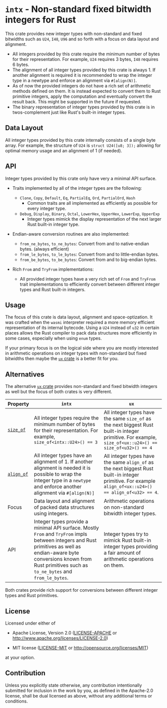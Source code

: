 # `intx` - Non-standard fixed bitwidth integers for Rust

This crate provides new integer types with non-standard and fixed bitwidths
such as `U24`, `I48`, `U96` and so forth with a focus on data layout and alignment.

- All integers provided by this crate require the minimum number of bytes for their representation.
  For example, `U24` requires 3 bytes, `I48` requires 6 bytes.
- The alignment of all integer types provided by this crate is always 1. If another
  alignment is required it is recommended to wrap the integer type in a newtype and
  enforce an alignment via `#[align(N)]`.
- As of now the provided integers do not have a rich set of arithmetic methods defined on them.
  It is instead expected to convert them to Rust primitive integers, apply the computation and
  eventually convert the result back. This might be supported in the future if requested.
- The binary representation of integer types provided by this crate is in twos-complement just
  like Rust's built-in integer types.

## Data Layout

All integer types provided by this crate internally consists of a single byte array.
For example, the structure of `U24` is `struct U24([u8; 3]);` allowing for optimal memory
usage and an alignment of 1 (if needed).

## API

Integer types provided by this crate only have very a minimal API surface.

- Traits implemented by all of the integer types are the following:

  - `Clone`, `Copy`, `Default`, `Eq`, `PartialEq`, `Ord`, `PartialOrd`, `Hash`
    - Common traits are all implemented as efficiently as possible for every integer type.
  - `Debug`, `Display`, `Binary`, `Octal`, `LowerHex`, `UpperHex`, `LowerExp`, `UpperExp`
    - Integer types mimick the display representation of the next larger Rust built-in integer type.

- Endian-aware conversion routines are also implemented:

  - `from_ne_bytes`, `to_ne_bytes`: Convert from and to native-endian bytes. (always efficient)
  - `from_le_bytes`, `to_le_bytes`: Convert from and to little-endian bytes.
  - `from_be_bytes`, `to_be_bytes`: Convert from and to big-endian bytes.

- Rich `From` and `TryFrom` implementations:

  - All provided integer types have a very rich set of `From` and `TryFrom` trait implementations
    to efficiently convert between different integer types and Rust built-in integers.

## Usage

The focus of this crate is data layout, alignment and space-optization.
It was crafted when the `wasmi` interpreter required a more memory efficient representation
of its internal bytecode. Using a `U24` instead of `u32` in certain places allows the Rust
compiler to pack data structures more efficiently in some cases, especially when using `enum` types.

If your primary focus is on the logical side where you are mostly interested in
arithmetic operations on integer types with non-standard but fixed bitwidths then
maybe the [`ux` crate](https://crates.io/crates/ux) is a better fit for you.

## Alternatives

The alternative [`ux` crate](https://crates.io/crates/ux) provides non-standard
and fixed bitwidth integers as well but the focus of both crates is very different.

| Property | `intx` | `ux` |
|---|---|---|
| [`size_of`](https://doc.rust-lang.org/core/mem/fn.size_of.html) | All integer types require the minimum number of bytes for their representation. For example, `size_of<intx::U24>() == 3` | All integer types have the same `size_of` as the next biggest Rust built-in integer primitive. For example, `size_of<ux::u24>() == size_of<u32>() == 4` |
| [`align_of`](https://doc.rust-lang.org/core/mem/fn.align_of.html) | All integer types have an alignment of 1. If another alignment is needed it is possible to wrap the integer type in a `newtype` and enforce another alignment via `#[align(N)]` | All integer types have the same `align_of` as the next biggest Rust built-in integer primitive. For example `align_of<ux::u24>() == align_of<u32> == 4`. 
| Focus | Data layout and alignment of packed data structures using integers. | Arithmetic operations on non-standard bitwidth integer types. |
| API | Integer types provide a minimal API surface. Mostly `From` and `TryFrom` impls between integers and Rust primitives as well as endian-aware byte conversions known from Rust primitives such as `to_ne_bytes` and `from_le_bytes`. | Integer types try to mimick Rust built-in integer types providing a fair amount of arithmetic operations on them. |

Both crates provide rich support for conversions between different integer types and Rust primitives.

## License

Licensed under either of

- Apache License, Version 2.0 ([LICENSE-APACHE](LICENSE-APACHE) or
  http://www.apache.org/licenses/LICENSE-2.0)

- MIT license ([LICENSE-MIT](LICENSE-MIT) or http://opensource.org/licenses/MIT)

at your option.

## Contribution

Unless you explicitly state otherwise, any contribution intentionally submitted
for inclusion in the work by you, as defined in the Apache-2.0 license, shall be
dual licensed as above, without any additional terms or conditions.
